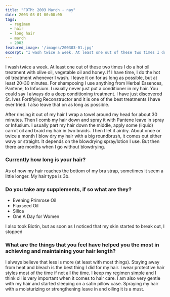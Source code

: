 ```yaml
---
title: "FOTM: 2003 March - nay"
date: 2003-03-01 00:00:00
tags:
  - regimen
  - hair
  - long hair
  - march
  - 2003
featured_image: '/images/200303-01.jpg'
excerpt: "I wash twice a week. At least one out of these two times I do a hot oil treatment with olive oil, vegetable oil and honey. If I have time, I do the hot oil treatment whenever I wash. I leave it on for as long as possible, but at least 20-30 minutes. For shampooing I use anything from Herbal Essences, Pantene, to Infusium. I usually never just put a conditioner in my hair. You could say I always do a deep conditioning treatment. I have just discovered St. Ives Fortifying Reconstructor and it is one of the best treatments I have ever tried. I also leave that on as long as possible."
---
```

I wash twice a week. At least one out of these two times I do a hot oil treatment with olive oil, vegetable oil and honey. If I have time, I do the hot oil treatment whenever I wash. I leave it on for as long as possible, but at least 20-30 minutes. For shampooing I use anything from Herbal Essences, Pantene, to Infusium. I usually never just put a conditioner in my hair. You could say I always do a deep conditioning treatment. I have just discovered St. Ives Fortifying Reconstructor and it is one of the best treatments I have ever tried. I also leave that on as long as possible.

After rinsing it out of my hair I wrap a towel around my head for about 30 minutes. Then I comb my hair down and spray it with Pantene leave in spray or Infusium. I usually part my hair down the middle, apply some (liquid) carrot oil and braid my hair in two braids. Then I let it airdry. About once or twice a month I blow dry my hair with a big roundbrush, it comes out either wavy or straight. It depends on the blowdrying spray/lotion I use. But then there are months when I go without blowdrying.

### Currently how long is your hair?

As of now my hair reaches the bottom of my bra strap, sometimes it seem a little longer. My hair type is 3b.

### Do you take any supplements, if so what are they?

* Evening Primrose Oil
* Flaxseed Oil
* Silica
* One A Day for Women

I also took Biotin, but as soon as I noticed that my skin started to break out, I stopped

### What are the things that you feel have helped you the most in achieving and maintaining your hair length?

I always believe that less is more (at least with most things). Staying away from heat and bleach is the best thing I did for my hair. I wear protective hair styles most of the time if not all the time. I keep my regimen simple and I think oil is very important when it comes to hair care. I am also very gentle with my hair and started sleeping on a satin pillow case. Spraying my hair with a moisturizing or strengthening leave in and oiling it is a must.

